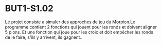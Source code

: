 # BUT1-S1.02
Le projet consiste à simuler des approches de jeu du Morpion.Le programme contient 2 fonctions qui jouent pour les ronds et doivent aligner 5 pions. Et une fonction qui joue pour les croix et doit empêcher les ronds de le faire, s'ils y arrivent, ils gagnent..
